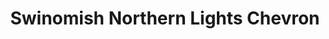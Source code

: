 ---
title: "Swinomish Northern Lights Chevron"
url: /anacortes/swinomish-northern-lights-chevron/
shop: Lebensmittel
---